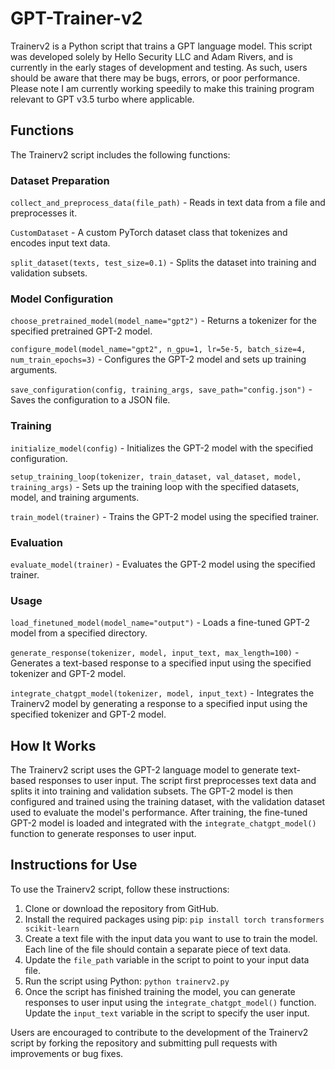 # GPT-Trainer-v2

Trainerv2 is a Python script that trains a  GPT language model. This script was developed solely by Hello Security LLC and Adam Rivers, and is currently in the early stages of development and testing. As such, users should be aware that there may be bugs, errors, or poor performance. Please note I am currently working speedily to make this training program relevant to GPT v3.5 turbo where applicable.

## Functions

The Trainerv2 script includes the following functions:

### Dataset Preparation

`collect_and_preprocess_data(file_path)` - Reads in text data from a file and preprocesses it.

`CustomDataset` - A custom PyTorch dataset class that tokenizes and encodes input text data.

`split_dataset(texts, test_size=0.1)` - Splits the dataset into training and validation subsets.

### Model Configuration

`choose_pretrained_model(model_name="gpt2")` - Returns a tokenizer for the specified pretrained GPT-2 model.

`configure_model(model_name="gpt2", n_gpu=1, lr=5e-5, batch_size=4, num_train_epochs=3)` - Configures the GPT-2 model and sets up training arguments.

`save_configuration(config, training_args, save_path="config.json")` - Saves the configuration to a JSON file.

### Training

`initialize_model(config)` - Initializes the GPT-2 model with the specified configuration.

`setup_training_loop(tokenizer, train_dataset, val_dataset, model, training_args)` - Sets up the training loop with the specified datasets, model, and training arguments.

`train_model(trainer)` - Trains the GPT-2 model using the specified trainer.

### Evaluation

`evaluate_model(trainer)` - Evaluates the GPT-2 model using the specified trainer.

### Usage

`load_finetuned_model(model_name="output")` - Loads a fine-tuned GPT-2 model from a specified directory.

`generate_response(tokenizer, model, input_text, max_length=100)` - Generates a text-based response to a specified input using the specified tokenizer and GPT-2 model.

`integrate_chatgpt_model(tokenizer, model, input_text)` - Integrates the Trainerv2 model by generating a response to a specified input using the specified tokenizer and GPT-2 model.

## How It Works

The Trainerv2 script uses the GPT-2 language model to generate text-based responses to user input. The script first preprocesses text data and splits it into training and validation subsets. The GPT-2 model is then configured and trained using the training dataset, with the validation dataset used to evaluate the model's performance. After training, the fine-tuned GPT-2 model is loaded and integrated with the `integrate_chatgpt_model()` function to generate responses to user input.

## Instructions for Use

To use the Trainerv2 script, follow these instructions:

1. Clone or download the repository from GitHub.
2. Install the required packages using pip: `pip install torch transformers scikit-learn`
3. Create a text file with the input data you want to use to train the model. Each line of the file should contain a separate piece of text data.
4. Update the `file_path` variable in the script to point to your input data file.
5. Run the script using Python: `python trainerv2.py`
6. Once the script has finished training the model, you can generate responses to user input using the `integrate_chatgpt_model()` function. Update the `input_text` variable in the script to specify the user input.

Users are encouraged to contribute to the development of the Trainerv2 script by forking the repository and submitting pull requests with improvements or bug fixes.
